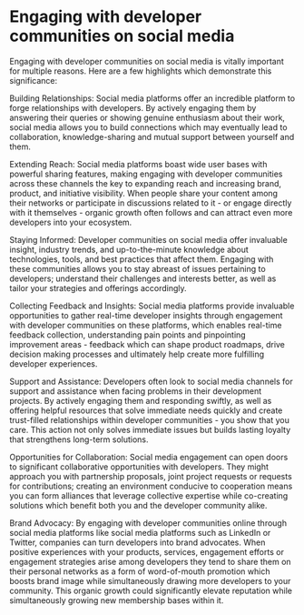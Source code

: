 # Engaging with developer communities on social media

Engaging with developer communities on social media is vitally important for multiple reasons. Here are a few highlights which demonstrate this significance:

<span class="highlight">Building Relationships</span>: Social media platforms offer an incredible platform to forge relationships with developers. By actively engaging them by answering their queries or showing genuine enthusiasm about their work, social media allows you to build connections which may eventually lead to collaboration, knowledge-sharing and mutual support between yourself and them.

<span class="highlight">Extending Reach</span>: Social media platforms boast wide user bases with powerful sharing features, making engaging with developer communities across these channels the key to expanding reach and increasing brand, product, and initiative visibility. When people share your content among their networks or participate in discussions related to it - or engage directly with it themselves - organic growth often follows and can attract even more developers into your ecosystem.

<span class="highlight">Staying Informed</span>: Developer communities on social media offer invaluable insight, industry trends, and up-to-the-minute knowledge about technologies, tools, and best practices that affect them. Engaging with these communities allows you to stay abreast of issues pertaining to developers; understand their challenges and interests better, as well as tailor your strategies and offerings accordingly.

<span class="highlight">Collecting Feedback and Insights</span>: Social media platforms provide invaluable opportunities to gather real-time developer insights through engagement with developer communities on these platforms, which enables real-time feedback collection, understanding pain points and pinpointing improvement areas - feedback which can shape product roadmaps, drive decision making processes and ultimately help create more fulfilling developer experiences.

<span class="highlight">Support and Assistance</span>: Developers often look to social media channels for support and assistance when facing problems in their development projects. By actively engaging them and responding swiftly, as well as offering helpful resources that solve immediate needs quickly and create trust-filled relationships within developer communities - you show that you care. This action not only solves immediate issues but builds lasting loyalty that strengthens long-term solutions.

<span class="highlight">Opportunities for Collaboration</span>: Social media engagement can open doors to significant collaborative opportunities with developers. They might approach you with partnership proposals, joint project requests or requests for contributions; creating an environment conducive to cooperation means you can form alliances that leverage collective expertise while co-creating solutions which benefit both you and the developer community alike.

<span class="highlight">Brand Advocacy</span>: By engaging with developer communities online through social media platforms like social media platforms such as LinkedIn or Twitter, companies can turn developers into brand advocates. When positive experiences with your products, services, engagement efforts or engagement strategies arise among developers they tend to share them on their personal networks as a form of word-of-mouth promotion which boosts brand image while simultaneously drawing more developers to your community. This organic growth could significantly elevate reputation while simultaneously growing new membership bases within it.